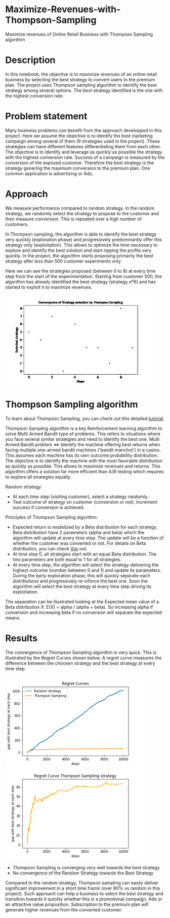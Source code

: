 # Maximize-Revenues-with-Thompson-Sampling
Maximize revenues of Online Retail Business with Thompson Sampling algorithm

# Description
In this notebook, the objective is to maximize revenues of an online retail business by selecting the best strategy to convert users to the premium plan.
The project uses Thompson sampling algorithm to identify the best strategy among several options.
The best strategy identified is the one with the highest conversion rate.

# Problem statement
Many business problems can benefit from the approach developped in this project.
Here we assume the objective is to identify the best marketing campaign among several of them (9 strategies used in the project). These strategies can have different features differentiating them from each other. The objective is to identify and leverage as quickly as possible the strategy with the highest conversion rate.
Success of a campaign is measured by the conversion of the exposed customer.
Therefore the best strategy is the strategy genering the maximum conversion to the premium plan. One common application is advertizing or Ads.

# Approach
We measure performance compared to random strategy. In the random strategy, we randomly select the strategy to propose to the customer and then measure conversion. This is repeated over a high number of customers.

In Thompson sampling, the algorithm is able to identify the best strategy very quickly (exploration phase) and progressively predominantly offer this strategy only (exploitation). This allows to optimize the time necessary to explore and identify the best solution and start ripping the profits very quickly. In the project, the algorithm starts proposing primarily the best strategy after less than 500 customer experiments only.

Here we can see the strategies proposed (between 0 to 8) at every time step from the start of the experimentation. Starting from customer 500, the algorithm has already identified the best strategy (strategy n°6) and has started to exploit it to maximize revenues.

![](thompsonconvergence.gif)

# Thompson Sampling algorithm

To learn about Thompson Sampling, you can check out this detailed [tutorial](https://arxiv.org/pdf/1707.02038.pdf).

Thompson Sampling algorithm is a key Reinforcement learning algorithm to solve Multi Armed Bandit type of problems. This refers to situations where you face several similar strategies and need to identify the best one. Multi Armed Bandit problem <=> Identify the machine offering best returns when facing multiple one-armed bandit machines ('bandit manchot') in a casino.
This assumes each machine has its own outcome probability distribution. The objective is to identify the machine with the most favorable distribution as quickly as possible. This allows to maximize revenues and returns. This algorithm offers a solution far more efficient than A/B testing which requires to explore all strategies equally.

Random strategy:
- At each time step (visiting customer), select a strategy randomly.
- Test outcome of strategy on customer (conversion or not). Increment success if conversion is achieved.

Principles of Thompson Sampling algorithm:
- Expected return is modelized by a Beta distribution for each strategy. Beta distribution have 2 parameters (alpha and beta) which the algorithm will update at every time step. The update will be a function of whether the customer was converted or not. For details on Beta distribution, you can check [this](https://en.wikipedia.org/wiki/Beta_distribution) out.
- At time step 0, all strategies start with an equal Beta distribution. The two parameters are both equal to 1 for all strategies.
- At every time step, the algorithm will select the strategy delivering the highest outcome (number between 0 and 1) and update its parameters. During the early exploration phase, this will quickly separate each distributions and progressively re-inforce the best one. Soon the algorithm will select the best strategy at every time step driving its exploitation.

The separation can be illustrated looking at the Expected mean value of a Beta distribution X: E(X) = alpha / (alpha + beta). So increasing alpha if conversion and increasing beta if no conversion will separate the expected means.

# Results

The convergence of Thompson Sampling algorithm is very quick. This is illustrated by the Regret Curves shown below. A regret curve measures the difference between the choosen strategy and the best strategy at every time step.

![](random.png)    ![](thompson.png)

- Thompson Sampling is converging very well towards the best strategy
- No convergence of the Random Strategy towards the Best Strategy

Compared to the random strategy, Thompson sampling can easily deliver significant improvement in a short time frame (over 90% vs random in this project). Such approach can help a business to select the best strategy and transition towards it quickly whether this is a promotional campaign, Ads or an attractive value proposition. Subscription to the premium plan will generate higher revenues from the converted customer.
